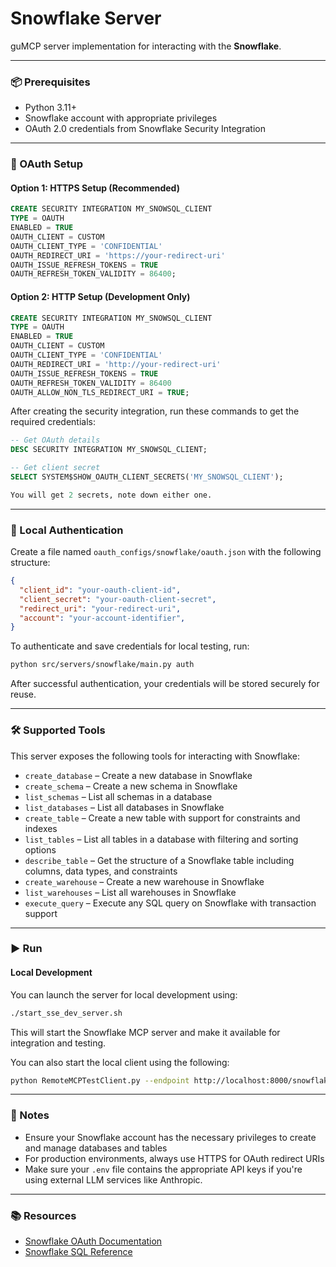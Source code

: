 # Snowflake Server

guMCP server implementation for interacting with the **Snowflake**.

---

### 📦 Prerequisites

- Python 3.11+
- Snowflake account with appropriate privileges
- OAuth 2.0 credentials from Snowflake Security Integration

---

### 🔐 OAuth Setup

#### Option 1: HTTPS Setup (Recommended)
```sql
CREATE SECURITY INTEGRATION MY_SNOWSQL_CLIENT
TYPE = OAUTH
ENABLED = TRUE
OAUTH_CLIENT = CUSTOM
OAUTH_CLIENT_TYPE = 'CONFIDENTIAL'
OAUTH_REDIRECT_URI = 'https://your-redirect-uri'
OAUTH_ISSUE_REFRESH_TOKENS = TRUE
OAUTH_REFRESH_TOKEN_VALIDITY = 86400;
```

#### Option 2: HTTP Setup (Development Only)
```sql
CREATE SECURITY INTEGRATION MY_SNOWSQL_CLIENT
TYPE = OAUTH
ENABLED = TRUE
OAUTH_CLIENT = CUSTOM
OAUTH_CLIENT_TYPE = 'CONFIDENTIAL'
OAUTH_REDIRECT_URI = 'http://your-redirect-uri'
OAUTH_ISSUE_REFRESH_TOKENS = TRUE
OAUTH_REFRESH_TOKEN_VALIDITY = 86400
OAUTH_ALLOW_NON_TLS_REDIRECT_URI = TRUE;
```

After creating the security integration, run these commands to get the required credentials:

```sql
-- Get OAuth details
DESC SECURITY INTEGRATION MY_SNOWSQL_CLIENT;

-- Get client secret
SELECT SYSTEM$SHOW_OAUTH_CLIENT_SECRETS('MY_SNOWSQL_CLIENT');

You will get 2 secrets, note down either one.
```

---

### 🔐 Local Authentication

Create a file named `oauth_configs/snowflake/oauth.json` with the following structure:

```json
{
  "client_id": "your-oauth-client-id",
  "client_secret": "your-oauth-client-secret",
  "redirect_uri": "your-redirect-uri",
  "account": "your-account-identifier",
}
```

To authenticate and save credentials for local testing, run:

```bash
python src/servers/snowflake/main.py auth
```

After successful authentication, your credentials will be stored securely for reuse.

---

### 🛠️ Supported Tools

This server exposes the following tools for interacting with Snowflake:

- `create_database` – Create a new database in Snowflake
- `create_schema` – Create a new schema in Snowflake
- `list_schemas` – List all schemas in a database
- `list_databases` – List all databases in Snowflake
- `create_table` – Create a new table with support for constraints and indexes
- `list_tables` – List all tables in a database with filtering and sorting options
- `describe_table` – Get the structure of a Snowflake table including columns, data types, and constraints
- `create_warehouse` – Create a new warehouse in Snowflake
- `list_warehouses` – List all warehouses in Snowflake
- `execute_query` – Execute any SQL query on Snowflake with transaction support

---

### ▶️ Run

#### Local Development

You can launch the server for local development using:

```bash
./start_sse_dev_server.sh
```

This will start the Snowflake MCP server and make it available for integration and testing.

You can also start the local client using the following:

```bash
python RemoteMCPTestClient.py --endpoint http://localhost:8000/snowflake/local
```

---

### 📎 Notes

- Ensure your Snowflake account has the necessary privileges to create and manage databases and tables
- For production environments, always use HTTPS for OAuth redirect URIs
- Make sure your `.env` file contains the appropriate API keys if you're using external LLM services like Anthropic.

---

### 📚 Resources

- [Snowflake OAuth Documentation](https://docs.snowflake.com/en/user-guide/oauth-custom)
- [Snowflake SQL Reference](https://docs.snowflake.com/en/sql-reference)
